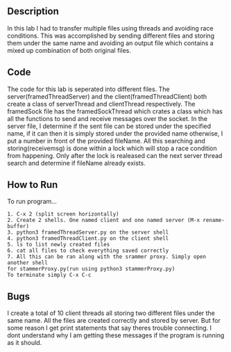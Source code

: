 ## Description

In this lab I had to transfer multiple files using threads and avoiding race
conditions. This was accomplished by sending different files and storing them
under the same name and avoiding an output file which contains a mixed up
combination of both original files.


## Code

The code for this lab is seperated into different files. The
server(framedThreadServer) and the client(framedThreadClient) both create a
class of serverThread and clientThread respectively. The framedSock file has
the framedSockThread which crates a class which has all the functions to send
and receive messages over the socket. In the server file, I determine if the
sent file can be stored under the specified name, if it can then it is simply
stored under the provided name otherwise, I put a number in front of the
provided fileName. All this searching and storing(receivemsg) is done within a
lock which will stop a race condition from happening. Only after the lock is
realeased can the next server thread search and determine if fileName already
exists.


## How to Run

To run program...

```
1. C-x 2 (split screen horizontally)
2. Create 2 shells. One named client and one named server (M-x rename-buffer)
3. python3 framedThreadServer.py on the server shell
4. python3 framedThreadClient.py on the client shell
5. ls to list newly created files
6. cat all files to check everything saved correctly
7. All this can be ran along with the srammer proxy. Simply open another shell
for stammerProxy.py(run using python3 stammerProxy.py)
To terminate simply C-x C-c
```
## Bugs
I create a total of 10 client threads all storing two different files under
the same name. All the files are created correctly and stored by server. But
for some reason I get print statements that say theres trouble connecting. I
dont understand why I am getting these messages if the program is running as
it should.
